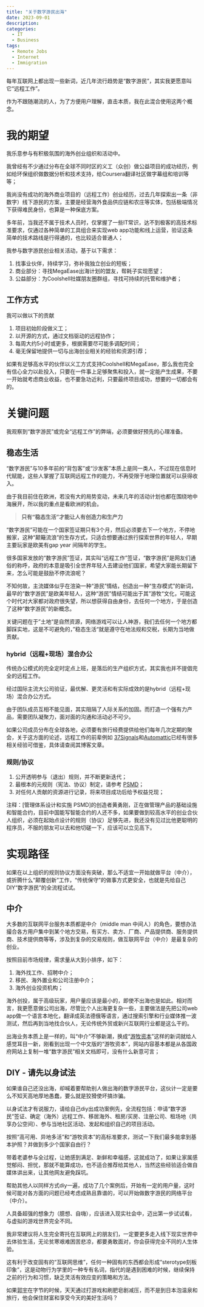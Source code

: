 ```yaml
---
title: "关于数字游民出海"
date: 2023-09-01
description: 
categories:
  - IT
  - Business    
tags:
  - Remote Jobs
  - Internet
  - Immigration
---
```


每年互联网上都出现一些新词，近几年流行趋势是“数字游民”，其实我更愿意叫它“远程工作”。

作为不跟随潮流的人，为了方便用户理解，直击本质，我在此混合使用这两个概念。


# **我的期望**

我乐意参与有积极氛围的海外创业组织和活动中。

我曾经有不少通过分布在全球不同时区的义工（众创）做公益项目的成功经历，例如给环保组织做数据分析和技术支持，给Coursera翻译社区做字幕组和培训等等；

我尚没有成功的海外商业项目的（远程工作）创业经历，过去几年探索出一条（非数字）线下游民的方案，主要是经营海外食品供应链和农庄等实体，包括极端情况下获得难民身份，也算是一种保底方案。

多年前，当我还不属于技术人员时，仅掌握了一些IT常识，达不到极客的高技术标准要求，仅通过各种简单的工具组合来实现web app功能和线上运营，验证这条简单的技术路线是行得通的，也比较适合普通人；

我参与数字游民创业相关活动，基于以下需求：

1. 找事业伙伴，持续学习，弥补我独立创业的短板；
2. 商业部分：寻找MegaEase出海计划的盟友，帮耗子实现愿望；
3. 公益部分：为Coolshell社媒朋友圈群组，寻找可持续的托管和维护者；

## **工作方式**

我可以做以下的贡献

1. 项目初始阶段做义工；
2. 以开源的方式，通过文档驱动的远程协作；
3. 每周大约5小时或更多，根据需要尽可能多调配时间；
4. 毫无保留地提供一切与出海创业相关的经验和资源引荐；

如果有足够高水平的伙伴以义工方式支持Coolshell和MegaEase，那么我也完全有信心全力以赴投入，只要在一件事上足够聚焦和投入，就一定能产生成果，不要一开始就考虑商业收益，也不要急功近利，只要最终项目成功，想要的一切都会有的。

# 关键问题

我观察到“数字游民”或完全“远程工作”的弊端，必须要做好预先的心理准备。

## 稳态生活

“数字游民”与10多年前的“背包客”或“沙发客”本质上是同一类人，不过现在信息时代赋能，这些人掌握了互联网远程工作的能力，不再受限于地理位置就可以获得收入。

由于我目前住在欧洲，若没有大的局势变动，未来几年的活动计划也都在围绕地中海展开，所以我的重点是看欧洲的机会。

> **只有“稳态生活”才能让人有创造力和生产力**

“数字游民”可能在一个国家签证期只有3个月，然后必须要去下一个地方，不停地搬家，这种“颠簸流浪”的生存方式，只适合想要通过旅行探索世界的年轻人，早期主要玩家是欧美有gap year 间隔年的学生。

很多国家发放的“数字游民”签证，其实叫“远程工作”签证，“数字游民”是网友们通俗的称呼，政府的本意是吸引全世界年轻人去建设他们国家，希望大家能长期留下来，怎么可能是鼓励不停流浪呢？

不知何故，主流媒体似乎在渲染一种“游民”情结，创造出一种“生存模式”的新词，最早的“数字游民”是欧美年轻人，这种“游民”情结可能出于其”游牧“文化，可能这个时代对大家都对政府很失望，所以想获得自由身份，去任何一个地方，于是创造了这种“数字游民”的新概念。

关键问题在于”土地“是自然资源，网络游戏可以让人神游，我们去任何一个地方都脚踩实地，这是不可避免的，”稳态生活“就是遵守在地法规和交税，长期为当地做贡献。

### hybrid（远程+现场）混合办公

传统办公模式的完全定时定点上班，是落后的生产组织方式，其实我也并不提倡完全的远程工作。

经过国际主流大公司验证，最优解、更灵活和有实际成效的是hybrid（远程+现场）混合办公方式。

由于团队成员互相不能见面，其实阻隔了人际关系的加固。而打造一个强有力产品，需要团队凝聚力，面对面的沟通和活动必不可少。

如果公司成员分布在全球各地，必须要有旅行经费提供给他们每年几次定期的聚会，关于这方面的论述，远程工作的前辈例如 [37Signals](http://37signals.com)和[Automattic](http://automattic.com)已经有很多相关经验可借鉴，具体请查阅其博客文章。

### 规则/协议

1. 公开透明参与（退出）规则，并不断更新迭代；
2. 最根本的元规则（宪法、协议）制定，请参考 [PSMD](https://atomx.cc/PSMD-6196a861613843c593d279e6979ffa0e)；
3. 对任何人贡献的资源进行记录，将来项目成功后给予权益兑现；

注释：[管理体系设计和实施 PSMD]的创造者黄勇刚，正在做管理产品的基础设施和智能合约，目前中国能写智能合约的人还不多，如果要做到较高水平的创业合伙人组织，必须在起始点设计的规则（协议）足够先进，我还没有见过比他更聪明的程序员，不服的朋友可以去和他切磋一下，应该可以立见高下。

# 实现路径

如果在以上组织的规则协议方面没有突破，那么不适宜一开始就做平台（中介），或折腾什么“颠覆创新”工作，“传统保守”的做事方式更安全，也就是先给自己DIY“数字游民”的全流程试试。


## 中介

大多数的互联网平台服务本质都是中介（middle man 中间人）的角色，要想办法撮合各方用户集中到某个地方交易，有买方、卖方、厂商、产品提供商、服务提供商、技术提供商等等，涉及到复杂的交易规则，做互联网平台（中介）是最复杂的创业。

按照目前市场规律，需求量从大到小排序，如下：
1. 海外找工作、招聘中介；
2. 移民、海外置业和公司注册中介；
3. 海外创业投资机构；

海外创投，属于高级玩家，用户量应该是最小的，即使不出海也是如此。相对而言，我更愿意做公司出海，尽管比个人出海更复杂一些，主要做法是先把公司web app做一个语言本地化，翻译成英法德俄等语言，通过搜索引擎和行业媒体推一波测试，然后再到当地找合伙人，无论传统外贸或新兴互联网行业都是这么干的。

出海业务本质上是一样的，叫“中介”不够新潮，换成“[游牧资本](https://nomadcapitalist.com/)”这样的新词就给人感觉耳目一新，刚看到出现一个中文版的“游牧资本”，网站内容基本都是从各国政府网站上复制一堆“数字游民”相关文档即可，没有什么新意可言；

## DIY - 请先以身试法

如果谁自己还没出海，却喊着要帮助别人做出海的数字游民平台，这伙计一定是要么不知天高地厚地愚蠢，要么就是狡猾使坏搞诈骗。

以身试法才有说服力，请给自己diy出成功案例先，全流程包括：申请“数字游民”签证、确定（海外）远程工作、移居海外、租房/买房、注册公司、租场地（共享办公空间）、参与当地社区活动、发起和组织自己的项目活动。

按照“高可用、异地多活”和“游牧资本”的高标准要求，测试一下我们最多能拿到基本护照？并做到多少个国家自由行？

带着老婆参与全过程，让她感到满足、新鲜和幸福感，这就成功了，如果让家属感觉郁闷、担忧，那就不能算成功，也不适合推荐给其他人，当然这些经验适合做自媒体讲出来，让其他网友避免踩坑。

帮助其他人以同样方式diy一遍，成功了几个案例后，开始有一定的用户量，这时候可能对各方面的问题已经考虑成熟且靠谱的，可以开始做数字游民的网络平台（中介）。

人具备超强的想象力（臆想、自嗨），应该进入现实社会中，迈出第一步试试看，与虚拟的游戏世界完全不同。

我非常建议将人生完全寄托在互联网上的朋友们，一定要更多走入线下现实世界中去体验生活，无论贫寒艰难困苦悲凉，都要勇敢面对，你会获得完全不同的人生体验。

这有利于改变固有的“互联网思维”，任何一种固有的东西都会形成“sterotype刻板印象”，这是动物行为学里的一种专有名词，指代的是遇到困难的时候，继续保持之前的行为和习惯，缺乏灵活有效应变的策略和方法。

如果[郭宇](http://guoyu.mirror.xyz)在字节的时候，天天通过打游戏和刷肥皂剧减压，而不是到日本泡温泉和旅行，他会保住财富和享受今天的美好生活吗？

